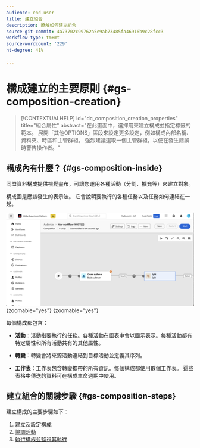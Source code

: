 ```yaml
---
audience: end-user
title: 建立組合
description: 瞭解如何建立組合
source-git-commit: 4a73702c99762a5e9ab73485fa46916b9c28fcc3
workflow-type: tm+mt
source-wordcount: '229'
ht-degree: 41%

---
```



# 構成建立的主要原則 {#gs-composition-creation}

>[!CONTEXTUALHELP]
>id="dc_composition_creation_properties"
>title="組合屬性"
>abstract="在此畫面中，選擇用來建立構成並指定標籤的範本。 展開「其他OPTIONS」區段來設定更多設定，例如構成內部名稱、資料夾、時區和主管群組。 強烈建議選取一個主管群組，以便在發生錯誤時警告操作者。"

## 構成內有什麼？ {#gs-composition-inside}

同盟資料構成提供視覺畫布，可讓您運用各種活動（分割、擴充等）來建立對象。

構成圖是應該發生的表示法。 它會說明要執行的各種任務以及任務如何連結在一起。

![](assets/composition-example.png){zoomable="yes"} {zoomable="yes"}

每個構成都包含：

* **活動**：活動指要執行的任務。各種活動在圖表中會以圖示表示。每種活動都有特定屬性和所有活動共有的其他屬性。

* **轉變**：轉變會將來源活動連結到目標活動並定義其序列。

* **工作表**：工作表包含轉變攜帶的所有資訊。每個構成都使用數個工作表。 這些表格中傳送的資料可在構成生命週期中使用。

## 建立組合的關鍵步驟 {#gs-composition-steps}

建立構成的主要步驟如下：

1. [建立及設定構成](../compositions/create-composition.md)
1. [協調活動](../compositions/orchestrate-activities.md)
1. [執行構成並監視其執行](../compositions/start-monitor-composition.md)
